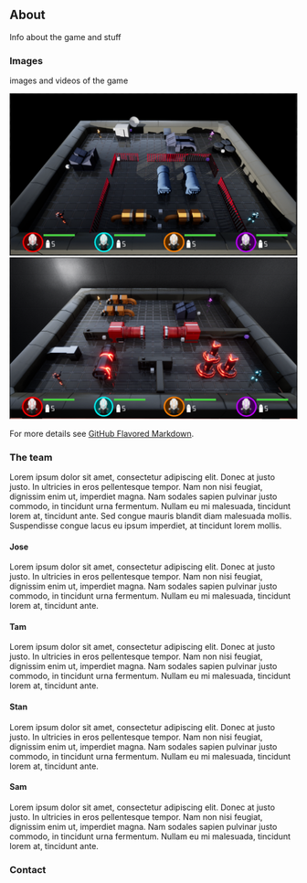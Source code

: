 ## About

Info about the game and stuff

### Images
images and videos of the game

![Screenshot of the game](screenshot1.PNG)
![Screenshot of the game](screenshot2.PNG)


For more details see [GitHub Flavored Markdown](https://guides.github.com/features/mastering-markdown/).

### The team
Lorem ipsum dolor sit amet, consectetur adipiscing elit. Donec at justo justo. In ultricies in eros pellentesque tempor. Nam non nisi feugiat, dignissim enim ut, imperdiet magna. Nam sodales sapien pulvinar justo commodo, in tincidunt urna fermentum. Nullam eu mi malesuada, tincidunt lorem at, tincidunt ante. Sed congue mauris blandit diam malesuada mollis. Suspendisse congue lacus eu ipsum imperdiet, at tincidunt lorem mollis.

#### Jose
Lorem ipsum dolor sit amet, consectetur adipiscing elit. Donec at justo justo. In ultricies in eros pellentesque tempor. Nam non nisi feugiat, dignissim enim ut, imperdiet magna. Nam sodales sapien pulvinar justo commodo, in tincidunt urna fermentum. Nullam eu mi malesuada, tincidunt lorem at, tincidunt ante.

#### Tam
Lorem ipsum dolor sit amet, consectetur adipiscing elit. Donec at justo justo. In ultricies in eros pellentesque tempor. Nam non nisi feugiat, dignissim enim ut, imperdiet magna. Nam sodales sapien pulvinar justo commodo, in tincidunt urna fermentum. Nullam eu mi malesuada, tincidunt lorem at, tincidunt ante.

#### Stan
Lorem ipsum dolor sit amet, consectetur adipiscing elit. Donec at justo justo. In ultricies in eros pellentesque tempor. Nam non nisi feugiat, dignissim enim ut, imperdiet magna. Nam sodales sapien pulvinar justo commodo, in tincidunt urna fermentum. Nullam eu mi malesuada, tincidunt lorem at, tincidunt ante.

#### Sam
Lorem ipsum dolor sit amet, consectetur adipiscing elit. Donec at justo justo. In ultricies in eros pellentesque tempor. Nam non nisi feugiat, dignissim enim ut, imperdiet magna. Nam sodales sapien pulvinar justo commodo, in tincidunt urna fermentum. Nullam eu mi malesuada, tincidunt lorem at, tincidunt ante.

### Contact

